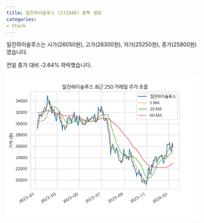 ```yaml
---
title: 일진하이솔루스 (271940) 종목 정보
categories:
- Stock
---
```


일진하이솔루스는 시가(26050원), 고가(26300원), 저가(25250원), 종가(25800원)였습니다.

전일 종가 대비 -2.64% 하락했습니다.

<!-- more -->

![271940](/assets/stock_images/271940.png)